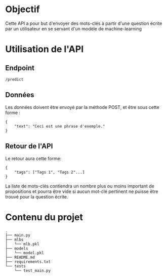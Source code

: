 # Objectif
Cette API a pour but d'envoyer des mots-clés à partir d'une question écrite par un utilisateur en se servant d'un modèle de machine-learning
# Utilisation de l'API
## Endpoint
```
/predict
```
## Données
Les données doivent être envoyé par la méthode POST, et être sous cette forme :
```
{
    "text": "Ceci est une phrase d'exemple."
}
```
## Retour de l'API
Le retour aura cette forme:
```
{
    "tags": ["Tags 1", "Tags 2"...]
}
```
La liste de mots-clés contiendra un nombre plus ou moins important de propositions et pourra être vide si aucun mot-clé pertinent ne puisse être trouvé pour la question écrite.
# Contenu du projet
```
.
├── main.py
├── mlbs
│   └── mlb.pkl
├── models
│   └── model.pkl
├── README.md
├── requirements.txt
└── tests
    └── test_main.py
```